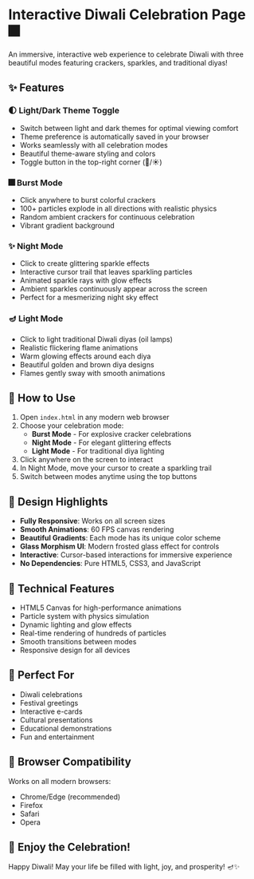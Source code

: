 # Interactive Diwali Celebration Page 🎆

An immersive, interactive web experience to celebrate Diwali with three beautiful modes featuring crackers, sparkles, and traditional diyas!

## ✨ Features

### 🌓 Light/Dark Theme Toggle
- Switch between light and dark themes for optimal viewing comfort
- Theme preference is automatically saved in your browser
- Works seamlessly with all celebration modes
- Beautiful theme-aware styling and colors
- Toggle button in the top-right corner (🌙/☀️)

### 🎆 Burst Mode
- Click anywhere to burst colorful crackers
- 100+ particles explode in all directions with realistic physics
- Random ambient crackers for continuous celebration
- Vibrant gradient background

### ✨ Night Mode
- Click to create glittering sparkle effects
- Interactive cursor trail that leaves sparkling particles
- Animated sparkle rays with glow effects
- Ambient sparkles continuously appear across the screen
- Perfect for a mesmerizing night sky effect

### 🪔 Light Mode
- Click to light traditional Diwali diyas (oil lamps)
- Realistic flickering flame animations
- Warm glowing effects around each diya
- Beautiful golden and brown diya designs
- Flames gently sway with smooth animations

## 🚀 How to Use

1. Open `index.html` in any modern web browser
2. Choose your celebration mode:
   - **Burst Mode** - For explosive cracker celebrations
   - **Night Mode** - For elegant glittering effects
   - **Light Mode** - For traditional diya lighting
3. Click anywhere on the screen to interact
4. In Night Mode, move your cursor to create a sparkling trail
5. Switch between modes anytime using the top buttons

## 🎨 Design Highlights

- **Fully Responsive**: Works on all screen sizes
- **Smooth Animations**: 60 FPS canvas rendering
- **Beautiful Gradients**: Each mode has its unique color scheme
- **Glass Morphism UI**: Modern frosted glass effect for controls
- **Interactive**: Cursor-based interactions for immersive experience
- **No Dependencies**: Pure HTML5, CSS3, and JavaScript

## 🌟 Technical Features

- HTML5 Canvas for high-performance animations
- Particle system with physics simulation
- Dynamic lighting and glow effects
- Real-time rendering of hundreds of particles
- Smooth transitions between modes
- Responsive design for all devices

## 🎊 Perfect For

- Diwali celebrations
- Festival greetings
- Interactive e-cards
- Cultural presentations
- Educational demonstrations
- Fun and entertainment

## 📝 Browser Compatibility

Works on all modern browsers:
- Chrome/Edge (recommended)
- Firefox
- Safari
- Opera

## 🎉 Enjoy the Celebration!

Happy Diwali! May your life be filled with light, joy, and prosperity! 🪔✨
